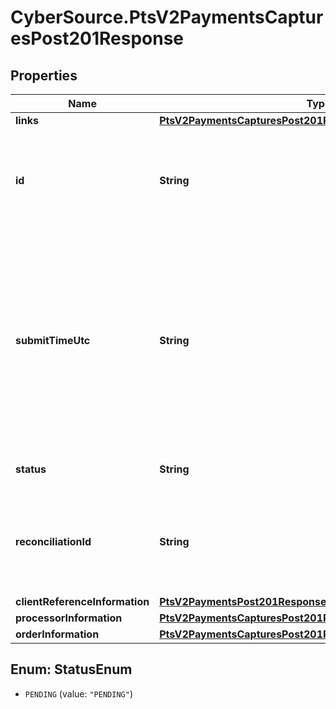 # CyberSource.PtsV2PaymentsCapturesPost201Response

## Properties
Name | Type | Description | Notes
------------ | ------------- | ------------- | -------------
**links** | [**PtsV2PaymentsCapturesPost201ResponseLinks**](PtsV2PaymentsCapturesPost201ResponseLinks.md) |  | [optional] 
**id** | **String** | An unique identification number assigned by CyberSource to identify the submitted request. | [optional] 
**submitTimeUtc** | **String** | Time of request in UTC. &#x60;Format: YYYY-MM-DDThh:mm:ssZ&#x60;  Example 2016-08-11T22:47:57Z equals August 11, 2016, at 22:47:57 (10:47:57 p.m.). The T separates the date and the time. The Z indicates UTC.  | [optional] 
**status** | **String** | The status of the submitted transaction. | [optional] 
**reconciliationId** | **String** | The reconciliation id for the submitted transaction. This value is not returned for all processors.  | [optional] 
**clientReferenceInformation** | [**PtsV2PaymentsPost201ResponseClientReferenceInformation**](PtsV2PaymentsPost201ResponseClientReferenceInformation.md) |  | [optional] 
**processorInformation** | [**PtsV2PaymentsCapturesPost201ResponseProcessorInformation**](PtsV2PaymentsCapturesPost201ResponseProcessorInformation.md) |  | [optional] 
**orderInformation** | [**PtsV2PaymentsCapturesPost201ResponseOrderInformation**](PtsV2PaymentsCapturesPost201ResponseOrderInformation.md) |  | [optional] 


<a name="StatusEnum"></a>
## Enum: StatusEnum


* `PENDING` (value: `"PENDING"`)




